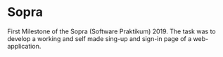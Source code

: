 # Sopra #

First Milestone of the Sopra (Software Praktikum) 2019. The task was to develop a working and self made sing-up and sign-in page of a web-application.